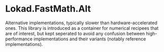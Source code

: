 ﻿# Lokad.FastMath.Alt

Alternative implementations, typically slower than hardware-accelerated ones.
This library is introduced as a container for numerical recipees that are of
interest, but kept seperated to avoid any confusion between high-performance
implementations and their variants (notably reference implementations).
